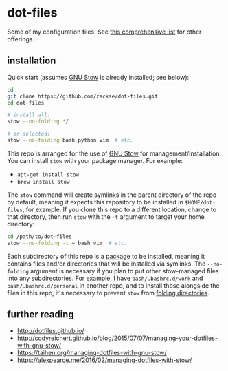 # dot-files

Some of my configuration files. See [this comprehensive list](http://dotfiles.github.io/) for other offerings.

## installation

Quick start (assumes [GNU Stow](http://www.gnu.org/software/stow/) is already installed; see below):

```bash
cd
git clone https://github.com/zackse/dot-files.git
cd dot-files

# install all:
stow --no-folding */

# or selected:
stow --no-folding bash python vim  # etc.
```

This repo is arranged for the use of [GNU Stow](http://www.gnu.org/software/stow/) for management/installation. You can install `stow` with your package manager. For example:

- `apt-get install stow`
- `brew install stow`

The `stow` command will create symlinks in the parent directory of the repo by default, meaning it expects this repository to be installed in `$HOME/dot-files`, for example. If you clone this repo to a different location, change to that directory, then run `stow` with the `-t` argument to target your home directory:

```bash
cd /path/to/dot-files
stow --no-folding -t ~ bash vim  # etc.
```

Each subdirectory of this repo is a [package](https://www.gnu.org/software/stow/manual/stow.html#Terminology) to be installed, meaning it contains files and/or directories that will be installed via symlinks. The `--no-folding` argument is necessary if you plan to put other stow-managed files into any subdirectories. For example, I have `bash/.bashrc.d/work` and `bash/.bashrc.d/personal` in another repo, and to install those alongside the files in this repo, it's necessary to prevent `stow` from [folding directories](https://www.gnu.org/software/stow/manual/stow.html#tree-folding).

## further reading

- http://dotfiles.github.io/
- http://codyreichert.github.io/blog/2015/07/07/managing-your-dotfiles-with-gnu-stow/
- https://taihen.org/managing-dotfiles-with-gnu-stow/
- https://alexpearce.me/2016/02/managing-dotfiles-with-stow/
